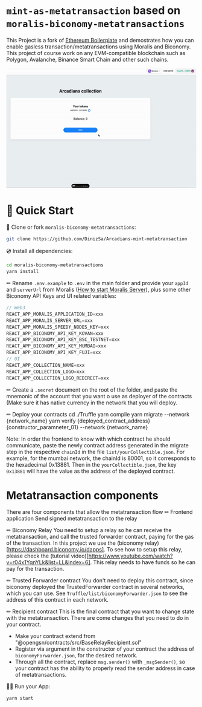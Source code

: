 # `mint-as-metatransaction` based on `moralis-biconomy-metatransactions`

This Project is a fork of [Ethereum Boilerplate](https://github.com/ethereum-boilerplate/ethereum-boilerplate) and demostrates how you can enable gasless transaction/metatransactions using Moralis and Biconomy. This project of course work on any EVM-compatible blockchain such as Polygon, Avalanche, Binance Smart Chain and other such chains.

![dapp3](https://github.com/DinizSa/Arcadians-mint-metatransaction/blob/free-mint/preview.gif)

# 🚀 Quick Start

📄 Clone or fork `moralis-biconomy-metatransactions`:
```sh
git clone https://github.com/DinizSa/Arcadians-mint-metatransaction
```
💿 Install all dependencies:
```sh
cd moralis-biconomy-metatransactions
yarn install 
```
✏ Rename `.env.example` to `.env` in the main folder and provide your `appId` and `serverUrl` from Moralis ([How to start Moralis Server](https://docs.moralis.io/moralis-server/getting-started/create-a-moralis-server)), plus some other Biconomy API Keys and UI related variables:
```jsx
// Web3
REACT_APP_MORALIS_APPLICATION_ID=xxx
REACT_APP_MORALIS_SERVER_URL=xxx
REACT_APP_MORALIS_SPEEDY_NODES_KEY=xxx
REACT_APP_BICONOMY_API_KEY_KOVAN=xxx
REACT_APP_BICONOMY_API_KEY_BSC_TESTNET=xxx
REACT_APP_BICONOMY_API_KEY_MUMBAI=xxx
REACT_APP_BICONOMY_API_KEY_FUJI=xxx
// UI
REACT_APP_COLLECTION_NAME=xxx
REACT_APP_COLLECTION_LOGO=xxx
REACT_APP_COLLECTION_LOGO_REDIRECT=xxx
```

✏ Create a `.secret` document on the root of the folder, and paste the mnemonic of the account that you want o use as deployer of the contracts (Make sure it has native currency in the network that you will deploy.

✏ Deploy your contracts
cd ./Truffle
yarn compile
yarn migrate --network {network_name}
yarn verify {deployed_contract_address} {constructor_paramneter_01} --network {network_name}

Note: In order the frontend to know with which contract he should communicate, paste the newly contract address generated in the migrate step in the respective `chainId` in the file `list/yourCollectible.json`. 
For example, for the mumbai network, the chainId is 80001, so it corresponds to the hexadecimal 0x13881. Then in the `yourCollectible.json`, the key `0x13881` will have the value as the address of the deployed contract.

# Metatransaction components
There are four components that allow the metatransaction flow
✏ Frontend application
Send signed metatransaction to the relay

✏ Biconomy Relay
You need to setup a relay so he can receive the metatransaction, and call the trusted forwarder contract, paying for the gas of the transaction. In this project we use the (biconomy relay)[https://dashboard.biconomy.io/dapps]. To see how to setup this relay, please check the (tutorial video)[https://www.youtube.com/watch?v=r04x1YqnYLk&list=LL&index=6]. This relay needs to have funds so he can pay for the transaction.

✏ Trusted Forwarder contract
You don't need to deploy this contract, since biconomy deployed the TrustedForwarder contract in several networks, which you can use. See `Truffle/list/biconomyForwarder.json` to see the address of this contract in each network.

✏ Recipient contract
This is the final contract that you want to change state with the metatransaction. There are come changes that you need to do in your contract.
  - Make your contract extend from "@opengsn/contracts/src/BaseRelayRecipient.sol"
  - Register via argument in the constructor of your contract the address of `biconomyForwarder.json`, for the desired network.
  - Through all the contract, replace `msg.sender()` with `_msgSender()`, so your contract has the ability to properly read the sender address in case of metatransactions.

🚴‍♂️ Run your App:
```sh
yarn start
```



